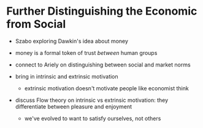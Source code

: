 # Further Distinguishing the Economic from Social

- Szabo exploring Dawkin's idea about money

- money is a formal token of trust *between* human groups

- connect to Ariely on distinguishing between social and market norms

- bring in intrinsic and extrinsic motivation
  - extrinsic motivation doesn't motivate people like economist think

- discuss Flow theory on intrinsic vs extrinsic motivation: they differentiate between pleasure and enjoyment
  - we've evolved to want to satisfy ourselves, not others
